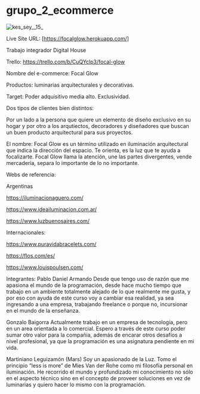 # grupo_2_ecommerce

![kes_sey__15_](https://user-images.githubusercontent.com/81274078/116142254-10213a00-a6b0-11eb-95e3-36ea919f33c3.png)

Live Site URL: [https://focalglow.herokuapp.com/]

Trabajo integrador Digital House

Trello: https://trello.com/b/CuQYclp3/focal-glow

Nombre del e-commerce: Focal Glow

Productos: luminarias arquitecturales y decorativas.

Target: Poder adquisitivo media alto. Exclusividad.

Dos tipos de clientes bien distintos:

Por un lado a la persona que quiere un elemento de diseño exclusivo en su hogar y por otro a los arqutiectos, decoradores y diseñadores que buscan un buen producto arquitectural para sus proyectos.

El nombre:
Focal Glow es un término utilizado en iluminación arquitectural que indica la dirección del espacio. Te orienta, es la luz que te ayuda a focalizarte. Focal Glow llama la atención, une las partes divergentes, vende mercadería, separa lo importante de lo no importante.

Webs de referencia:

Argentinas

https://iluminacionaguero.com/

https://www.ideailuminacion.com.ar/

https://www.luzbuenosaires.com/

Internacionales:

https://www.puravidabracelets.com/

https://flos.com/es/

https://www.louispoulsen.com/

Integrantes:
Pablo Daniel Armando
Desde que tengo uso de razón que me apasiona el mundo de la programación, desde hace mucho tiempo que trabajo en un ambiente totalmente alejado de lo que realmente me gusta, y por eso con ayuda de este curso voy a cambiar esa realidad, ya sea ingresando a una empresa, trabajando freelance o porque no, incursionar en el mundo de la enseñanza.

Gonzalo Baigorra
Actualmente trabajo en un empresa de tecnología, pero en un area orientada a lo comercial. Espero a través de este curso poder sumar otro valor para la compañia, además de encarar otros desafíos a nivel profesional, ya que la programación es una asignatura pendiente en mi vida.

Martiniano Leguizamón (Mars)
Soy un apasionado de la Luz. Tomo el principio “less is more” de Mies Van der Rohe como mi filosofía personal en iluminación. He recorrido el mundo y profundizado mi conocimiento no sólo en el aspecto técnico sino en el concepto de proveer soluciones en vez de luminarias y quiero hacer lo mismo con la programación.
